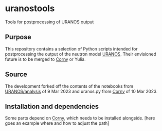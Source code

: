 # uranostools
Tools for postprocessing of URANOS output

## Purpose
This repository contains a selection of Python scripts intended for postprocessing the output of the neutron model [URANOS](https://github.com/mkoehli/uranos). Their envisioned future is to be merged to [Corny](https://git.ufz.de/CRNS/cornish_pasdy) or Yulia.

## Source
The development forked off the contents of the notebooks from [URANOS/analysis](https://github.com/mkoehli/uranos/tree/main/analysis) of 9 Mar 2023 and uranos.py from [Corny](https://git.ufz.de/CRNS/cornish_pasdy) of 10 Mar 2023.

## Installation and dependencies
Some parts depend on [Corny](https://git.ufz.de/CRNS/cornish_pasdy), which needs to be installed alongside. 
[here goes an example where and how to adjust the path]


